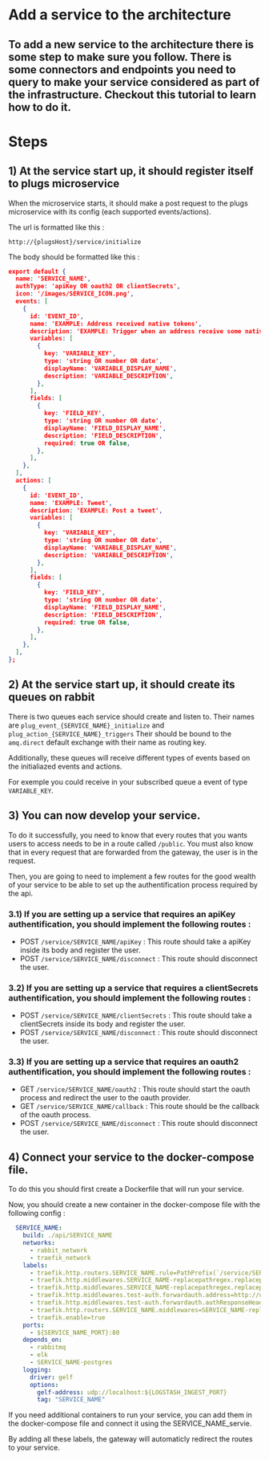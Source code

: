 # Add a service to the architecture
## To add a new service to the architecture there is some step to make sure you follow. There is some connectors and endpoints you need to query to make your service considered as part of the infrastructure. Checkout this tutorial to learn how to do it.



# Steps

## 1) At the service start up, it should register itself to plugs microservice

When the microservice starts, it should make a post request to the plugs microservice with its config (each supported events/actions).

The url is formatted like this :

```
http://{plugsHost}/service/initialize
```

The body should be formatted like this :

```json
export default {
  name: 'SERVICE_NAME',
  authType: 'apiKey OR oauth2 OR clientSecrets',
  icon: '/images/SERVICE_ICON.png',
  events: [
    {
      id: 'EVENT_ID',
      name: 'EXAMPLE: Address received native tokens',
      description: 'EXAMPLE: Trigger when an address receive some native tokens',
      variables: [
        {
          key: 'VARIABLE_KEY',
          type: 'string OR number OR date',
          displayName: 'VARIABLE_DISPLAY_NAME',
          description: 'VARIABLE_DESCRIPTION',
        },
      ],
      fields: [
        {
          key: 'FIELD_KEY',
          type: 'string OR number OR date',
          displayName: 'FIELD_DISPLAY_NAME',
          description: 'FIELD_DESCRIPTION',
          required: true OR false,
        },
      ],
    },
  ],
  actions: [
    {
      id: 'EVENT_ID',
      name: 'EXAMPLE: Tweet',
      description: 'EXAMPLE: Post a tweet',
      variables: [
        {
          key: 'VARIABLE_KEY',
          type: 'string OR number OR date',
          displayName: 'VARIABLE_DISPLAY_NAME',
          description: 'VARIABLE_DESCRIPTION',
        },
      ],
      fields: [
        {
          key: 'FIELD_KEY',
          type: 'string OR number OR date',
          displayName: 'FIELD_DISPLAY_NAME',
          description: 'FIELD_DESCRIPTION',
          required: true OR false,
        },
      ],
    },
  ],
};
```

## 2) At the service start up, it should create its queues on rabbit

There is two queues each service should create and listen to. Their names are `plug_event_{SERVICE_NAME}_initialize` and `plug_action_{SERVICE_NAME}_triggers` Their should be bound to the `amq.direct` default exchange with their name as routing key.

Additionally, these queues will receive different types of events based on the initialiazed events and actions.

For exemple you could receive in your subscribed queue a event of type `VARIABLE_KEY`.

## 3) You can now develop your service.

To do it successfully, you need to know that every routes that you wants users to access needs to be in a route called `/public`. You must also know that in every request that are forwarded from the gateway, the user is in the request.

Then, you are going to need to implement a few routes for the good wealth of your service to be able to set up the authentification process required by the api.

### 3.1) If you are setting up a service that requires an apiKey authentification, you should implement the following routes :
- POST `/service/SERVICE_NAME/apiKey` : This route should take a apiKey inside its body and register the user.
- POST `/service/SERVICE_NAME/disconnect` : This route should disconnect the user.

### 3.2) If you are setting up a service that requires a clientSecrets authentification, you should implement the following routes :
- POST `/service/SERVICE_NAME/clientSecrets` : This route should take a clientSecrets inside its body and register the user.
- POST `/service/SERVICE_NAME/disconnect` : This route should disconnect the user.

### 3.3) If you are setting up a service that requires an oauth2 authentification, you should implement the following routes :
- GET `/service/SERVICE_NAME/oauth2` : This route should start the oauth process and redirect the user to the oauth provider.
- GET `/service/SERVICE_NAME/callback` : This route should be the callback of the oauth process.
- POST `/service/SERVICE_NAME/disconnect` : This route should disconnect the user.

## 4) Connect your service to the docker-compose file.

To do this you should first create a Dockerfile that will run your service.

Now, you should create a new container in the docker-compose file with the following config :

```yaml
  SERVICE_NAME:
    build: ./api/SERVICE_NAME
    networks:
      - rabbit_network
      - traefik_network
    labels:
      - traefik.http.routers.SERVICE_NAME.rule=PathPrefix(`/service/SERVICE_NAME`)
      - traefik.http.middlewares.SERVICE_NAME-replacepathregex.replacepathregex.regex=^/service/SERVICE_NAME/(.*)
      - traefik.http.middlewares.SERVICE_NAME-replacepathregex.replacepathregex.replacement=/public/$$1
      - traefik.http.middlewares.test-auth.forwardauth.address=http://user/verify
      - traefik.http.middlewares.test-auth.forwardauth.authResponseHeaders=user
      - traefik.http.routers.SERVICE_NAME.middlewares=SERVICE_NAME-replacepathregex, test-auth
      - traefik.enable=true
    ports:
      - ${SERVICE_NAME_PORT}:80
    depends_on:
      - rabbitmq
      - elk
      - SERVICE_NAME-postgres
    logging:
      driver: gelf
      options:
        gelf-address: udp://localhost:${LOGSTASH_INGEST_PORT}
        tag: "SERVICE_NAME"
```

If you need additional containers to run your service, you can add them in the docker-compose file and connect it using the SERVICE_NAME_servie.

By adding all these labels, the gateway will automaticly redirect the routes to your service.